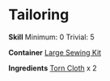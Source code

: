 <!-- TITLE: Tattered Cloth Gloves -->
<!-- SUBTITLE: Sewn together from pieces of torn cloth -->

# Tailoring
**Skill**
Minimum: 0
Trivial: 5

**Container**
[Large Sewing Kit](large-sewing-kit)

**Ingredients**
[Torn Cloth](torn-cloth) x 2